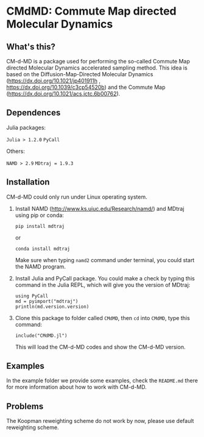 # CMdMD: Commute Map directed Molecular Dynamics


## What's this?

CM-d-MD is a package used for performing the so-called Commute Map directed Molecular Dynamics accelerated sampling method. This idea is based on the  Diffusion-Map-Directed Molecular Dynamics (https://dx.doi.org/10.1021/jp401911h , https://dx.doi.org/10.1039/c3cp54520b) and the Commute Map (https://dx.doi.org/10.1021/acs.jctc.6b00762).



## Dependences

Julia packages:

`Julia > 1.2.0` `PyCall`

Others:

`NAMD > 2.9` `MDtraj = 1.9.3`

## Installation

CM-d-MD could only run under Linux operating system.

1. Install NAMD (http://www.ks.uiuc.edu/Research/namd/) and MDtraj using pip or conda:

   ```
   pip install mdtraj
   ```

   or

   ```
   conda install mdtraj
   ```

   Make sure when typing `namd2` command under terminal, you could start the NAMD program.

2. Install Julia and PyCall package. You could make a check by typing this command in the Julia REPL, which will give you the version of MDtraj:

   ```
   using PyCall
   md = pyimport("mdtraj")
   println(md.version.version)
   ```

3. Clone this package to folder called `CMdMD`, then `cd` into `CMdMD`, type this command:

   ```
   include("CMdMD.jl")
   ```

   This will load the CM-d-MD codes and show the CM-d-MD version.

## Examples

In the example folder we provide some examples, check the `README.md` there for more information about how to work with CM-d-MD.

## Problems

The Koopman reweighting scheme do not work by now, please use default reweighting scheme.
